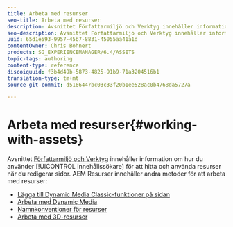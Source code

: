 ```yaml
---
title: Arbeta med resurser
seo-title: Arbeta med resurser
description: Avsnittet Författarmiljö och Verktyg innehåller information om hur du använder Content Finder för att hitta och använda resurser när du redigerar sidor. AEM Resurser innehåller andra metoder för att arbeta med resurser.
seo-description: Avsnittet Författarmiljö och Verktyg innehåller information om hur du använder Content Finder för att hitta och använda resurser när du redigerar sidor. AEM Resurser innehåller andra metoder för att arbeta med resurser.
uuid: 65d1e593-9957-45b7-8831-45055aa41a1d
contentOwner: Chris Bohnert
products: SG_EXPERIENCEMANAGER/6.4/ASSETS
topic-tags: authoring
content-type: reference
discoiquuid: f3b4d49b-5873-4825-91b9-71a3204516b1
translation-type: tm+mt
source-git-commit: d5166447bc03c33f20b1ee528ac0b4768da5727a

---
```



# Arbeta med resurser{#working-with-assets}

Avsnittet [Författarmiljö och Verktyg](/help/sites-authoring/author-environment-tools.md) innehåller information om hur du använder [!UICONTROL Innehållssökare] för att hitta och använda resurser när du redigerar sidor. AEM Resurser innehåller andra metoder för att arbeta med resurser:

* [Lägga till Dynamic Media Classic-funktioner på sidan](/help/sites-classic-ui-authoring/manage-assets-classic-s7.md)
* [Arbeta med Dynamic Media](/help/sites-classic-ui-authoring/dynamic-media-assets.md)
* [Namnkonventioner för resurser](/help/sites-classic-ui-authoring/asset-naming-conventions.md)
* [Arbeta med 3D-resurser](/help/sites-classic-ui-authoring/classicui-3dassets.md)
